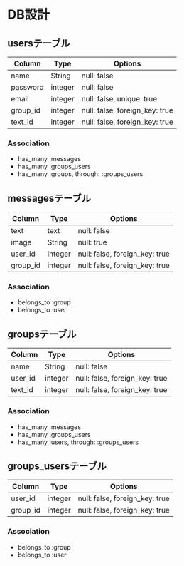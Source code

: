 # DB設計


## usersテーブル

|Column|Type|Options|
|------|----|-------|
|name|String|null: false|
|password|integer|null: false|
|email|integer|null: false, unique: true|
|group_id|integer|null: false, foreign_key: true|
|text_id|integer|null: false, foreign_key: true|

### Association
- has_many :messages
- has_many :groups_users
- has_many :groups, through: :groups_users



## messagesテーブル

|Column|Type|Options|
|------|----|-------|
|text|text|null: false|
|image|String|null: true|
|user_id|integer|null: false, foreign_key: true|
|group_id|integer|null: false, foreign_key: true|

### Association
- belongs_to :group
- belongs_to :user


## groupsテーブル

|Column|Type|Options|
|------|----|-------|
|name|String|null: false|
|user_id|integer|null: false, foreign_key: true|
|text_id|integer|null: false, foreign_key: true|

### Association
- has_many :messages
- has_many :groups_users
- has_many :users, through: :groups_users


## groups_usersテーブル

|Column|Type|Options|
|------|----|-------|
|user_id|integer|null: false, foreign_key: true|
|group_id|integer|null: false, foreign_key: true|

### Association
- belongs_to :group
- belongs_to :user